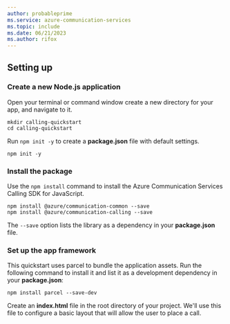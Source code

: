 ```yaml
---
author: probableprime
ms.service: azure-communication-services
ms.topic: include
ms.date: 06/21/2023
ms.author: rifox
---
```


## Setting up

### Create a new Node.js application

Open your terminal or command window create a new directory for your app, and navigate to it.

```console
mkdir calling-quickstart
cd calling-quickstart
```

Run `npm init -y` to create a **package.json** file with default settings.

```console
npm init -y
```

### Install the package

Use the `npm install` command to install the Azure Communication Services Calling SDK for JavaScript.

```console
npm install @azure/communication-common --save
npm install @azure/communication-calling --save
```

The `--save` option lists the library as a dependency in your **package.json** file.

### Set up the app framework

This quickstart uses parcel to bundle the application assets. Run the following command to install it and list it as a development dependency in your **package.json**:

```console
npm install parcel --save-dev
```

Create an **index.html** file in the root directory of your project. We'll use this file to configure a basic layout that will allow the user to place a call.